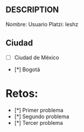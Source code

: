 ## DESCRIPTION

Nombre:
Usuario Platzi:
leshz

## Ciudad

- [ ] Ciudad de México
- [*] Bogotá

# Retos:

- [*] Primer problema
- [*] Segundo problema
- [*] Tercer problema
